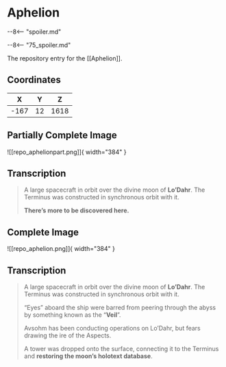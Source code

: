 # Aphelion

--8<-- "spoiler.md"

--8<-- "75_spoiler.md"

The repository entry for the [[Aphelion]].

## Coordinates
| **X** | **Y** | **Z** |
| :---: | :---: | :---: |
| -167  |  12   | 1618  |

## Partially Complete Image

![[repo_aphelionpart.png]]{ width="384" }

## Transcription
> A large spacecraft in orbit over the divine moon of **Lo’Dahr**. The Terminus was constructed in synchronous orbit with it.
>
> **There’s more to be discovered here.**


## Complete Image

![[repo_aphelion.png]]{ width="384" }

## Transcription
> A large spacecraft in orbit over the divine moon of **Lo’Dahr**. The Terminus was constructed in synchronous orbit with it.
>
> “Eyes” aboard the ship were barred from peering through the abyss by something known as the “**Veil**”.
>
> Avsohm has been conducting operations on Lo’Dahr, but fears drawing the ire of the Aspects.
>
> A tower was dropped onto the surface, connecting it to the Terminus and **restoring the moon’s holotext database**.
